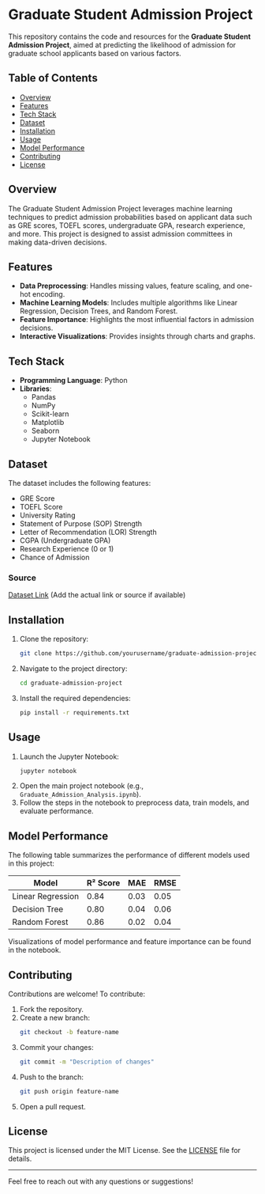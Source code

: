 # Graduate Student Admission Project

This repository contains the code and resources for the **Graduate Student Admission Project**, aimed at predicting the likelihood of admission for graduate school applicants based on various factors.

## Table of Contents
- [Overview](#overview)
- [Features](#features)
- [Tech Stack](#tech-stack)
- [Dataset](#dataset)
- [Installation](#installation)
- [Usage](#usage)
- [Model Performance](#model-performance)
- [Contributing](#contributing)
- [License](#license)

## Overview
The Graduate Student Admission Project leverages machine learning techniques to predict admission probabilities based on applicant data such as GRE scores, TOEFL scores, undergraduate GPA, research experience, and more. This project is designed to assist admission committees in making data-driven decisions.

## Features
- **Data Preprocessing**: Handles missing values, feature scaling, and one-hot encoding.
- **Machine Learning Models**: Includes multiple algorithms like Linear Regression, Decision Trees, and Random Forest.
- **Feature Importance**: Highlights the most influential factors in admission decisions.
- **Interactive Visualizations**: Provides insights through charts and graphs.

## Tech Stack
- **Programming Language**: Python
- **Libraries**:
  - Pandas
  - NumPy
  - Scikit-learn
  - Matplotlib
  - Seaborn
  - Jupyter Notebook

## Dataset
The dataset includes the following features:
- GRE Score
- TOEFL Score
- University Rating
- Statement of Purpose (SOP) Strength
- Letter of Recommendation (LOR) Strength
- CGPA (Undergraduate GPA)
- Research Experience (0 or 1)
- Chance of Admission

### Source
[Dataset Link](#) (Add the actual link or source if available)

## Installation
1. Clone the repository:
   ```bash
   git clone https://github.com/yourusername/graduate-admission-project.git
   ```
2. Navigate to the project directory:
   ```bash
   cd graduate-admission-project
   ```
3. Install the required dependencies:
   ```bash
   pip install -r requirements.txt
   ```

## Usage
1. Launch the Jupyter Notebook:
   ```bash
   jupyter notebook
   ```
2. Open the main project notebook (e.g., `Graduate_Admission_Analysis.ipynb`).
3. Follow the steps in the notebook to preprocess data, train models, and evaluate performance.

## Model Performance
The following table summarizes the performance of different models used in this project:

| Model                | R² Score | MAE   | RMSE  |
|----------------------|----------|-------|-------|
| Linear Regression    | 0.84     | 0.03  | 0.05  |
| Decision Tree        | 0.80     | 0.04  | 0.06  |
| Random Forest        | 0.86     | 0.02  | 0.04  |

Visualizations of model performance and feature importance can be found in the notebook.

## Contributing
Contributions are welcome! To contribute:
1. Fork the repository.
2. Create a new branch:
   ```bash
   git checkout -b feature-name
   ```
3. Commit your changes:
   ```bash
   git commit -m "Description of changes"
   ```
4. Push to the branch:
   ```bash
   git push origin feature-name
   ```
5. Open a pull request.

## License
This project is licensed under the MIT License. See the [LICENSE](LICENSE) file for details.

---

Feel free to reach out with any questions or suggestions!
